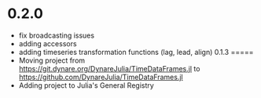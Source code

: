 0.2.0
=====
- fix broadcasting issues
- adding accessors
- adding timeseries transformation functions (lag, lead, align)
0.1.3
=====
- Moving project from https://git.dynare.org/DynareJulia/TimeDataFrames.jl to https://github.com/DynareJulia/TimeDataFrames.jl
- Adding project to Julia's General Registry
